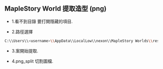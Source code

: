 ## MapleStory World 提取造型 (png)

- 1.看不到目錄 要打開隱藏的項目.

- 2.路徑選擇
```bash
C:\\Users\\<username>\\AppData\\LocalLow\\nexon\\MapleStory Worlds\\resource\_cache\\ugc
```

- 3.案開始提取.

- 4.png_split 切割圖檔.

